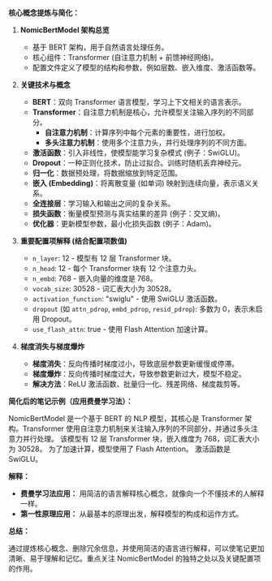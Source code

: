 

**核心概念提炼与简化：**

1.  **NomicBertModel 架构总览**

    *   基于 BERT 架构，用于自然语言处理任务。
    *   核心组件：Transformer (自注意力机制 + 前馈神经网络)。
    *   配置文件定义了模型的结构和参数，例如层数、嵌入维度、激活函数等。

2.  **关键技术与概念**

    *   **BERT**：双向 Transformer 语言模型，学习上下文相关的语言表示。
    *   **Transformer**：自注意力机制是核心，允许模型关注输入序列的不同部分。
        *   **自注意力机制**：计算序列中每个元素的重要性，进行加权。
        *   **多头注意力机制**：使用多个注意力头，并行处理序列的不同方面。
    *   **激活函数**：引入非线性，使模型能学习复杂模式 (例子：SwiGLU)。
    *   **Dropout**：一种正则化技术，防止过拟合。训练时随机丢弃神经元。
    *   **归一化**：数据预处理，将数据缩放到特定范围。
    *   **嵌入 (Embedding)**：将离散变量 (如单词) 映射到连续向量，表示语义关系。
    *   **全连接层**：学习输入和输出之间的复杂关系。
    *   **损失函数**：衡量模型预测与真实结果的差异 (例子：交叉熵)。
    *   **优化器**：更新模型参数，最小化损失函数 (例子：Adam)。

3.  **重要配置项解释 (结合配置项数值)**

    *   `n_layer`: 12 - 模型有 12 层 Transformer 块。
    *   `n_head`: 12 - 每个 Transformer 块有 12 个注意力头。
    *   `n_embd`: 768 - 嵌入向量的维度是 768。
    *   `vocab_size`: 30528 - 词汇表大小为 30528。
    *   `activation_function`: "swiglu" - 使用 SwiGLU 激活函数。
    *   `dropout` (如 `attn_pdrop`, `embd_pdrop`, `resid_pdrop`): 多数为 0，表示未启用 Dropout。
    *   `use_flash_attn`: true - 使用 Flash Attention 加速计算。

4.  **梯度消失与梯度爆炸**

    *   **梯度消失**：反向传播时梯度过小，导致底层参数更新缓慢或停滞。
    *   **梯度爆炸**：反向传播时梯度过大，导致参数更新过大，模型不稳定。
    *   **解决方法**：ReLU 激活函数、批量归一化、残差网络、梯度裁剪等。


**简化后的笔记示例（应用费曼学习法）：**

NomicBertModel 是一个基于 BERT 的 NLP 模型，其核心是 Transformer 架构。Transformer 使用自注意力机制来关注输入序列的不同部分，并通过多头注意力并行处理。  该模型有 12 层 Transformer 块，嵌入维度为 768，词汇表大小为 30528。  为了加速计算，模型使用了 Flash Attention。 激活函数是 SwiGLU。

**解释：**

*   **费曼学习法应用：**  用简洁的语言解释核心概念，就像向一个不懂技术的人解释一样。
*   **第一性原理应用：**  从最基本的原理出发，解释模型的构成和运作方式。

**总结：**

通过提炼核心概念、删除冗余信息，并使用简洁的语言进行解释，可以使笔记更加清晰、易于理解和记忆。重点关注 NomicBertModel 的独特之处以及关键配置项的作用。
